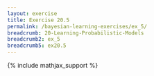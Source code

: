 ```yaml
---
layout: exercise
title: Exercise 20.5
permalink: /bayesian-learning-exercises/ex_5/
breadcrumb: 20-Learning-Probabilistic-Models
breadcrumb2: ex_5
breadcrumb5: ex20.5
---
```


{% include mathjax_support %}

